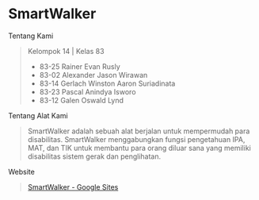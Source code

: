 # SmartWalker

Tentang Kami
> Kelompok 14 | Kelas 83
> - 83-25	Rainer Evan Rusly
> - 83-02	Alexander Jason Wirawan
> - 83-14	Gerlach Winston Aaron Suriadinata
> - 83-23	Pascal Anindya Isworo
> - 83-12	Galen Oswald Lynd

Tentang Alat Kami
>SmartWalker adalah sebuah alat berjalan untuk mempermudah para disabilitas. SmartWalker menggabungkan fungsi pengetahuan IPA, MAT, dan TIK untuk membantu para orang diluar sana yang memiliki disabilitas sistem gerak dan penglihatan.

Website
>[SmartWalker - Google Sites](https://sites.google.com/smp.kanisius.edu/smartwalker/) 
